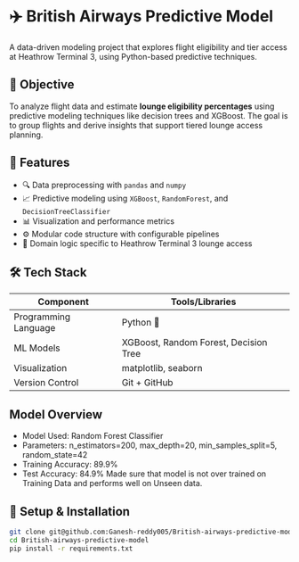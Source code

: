 # ✈️ British Airways Predictive Model

A data-driven modeling project that explores flight eligibility and tier access at Heathrow Terminal 3, using Python-based predictive techniques.

## 🚀 Objective

To analyze flight data and estimate **lounge eligibility percentages** using predictive modeling techniques like decision trees and XGBoost. The goal is to group flights and derive insights that support tiered lounge access planning.

## 🧠 Features

- 🔍 Data preprocessing with `pandas` and `numpy`
- 📈 Predictive modeling using `XGBoost`, `RandomForest`, and `DecisionTreeClassifier`
- 📊 Visualization and performance metrics
- ⚙️ Modular code structure with configurable pipelines
- 🛫 Domain logic specific to Heathrow Terminal 3 lounge access

## 🛠️ Tech Stack

| Component            | Tools/Libraries                    |
|---------------------|-------------------------------------|
| Programming Language | Python 🐍                          |
| ML Models            | XGBoost, Random Forest, Decision Tree |
| Visualization        | matplotlib, seaborn                 |
| Version Control      | Git + GitHub                        |

## Model Overview
- Model Used: Random Forest Classifier
- Parameters: n_estimators=200, max_depth=20, min_samples_split=5, random_state=42
- Training Accuracy: 89.9%
- Test Accuracy: 84.9%
Made sure that model is not over trained on Training Data and performs well on Unseen data.


## 🧪 Setup & Installation
```bash
git clone git@github.com:Ganesh-reddy005/British-airways-predictive-model.git
cd British-airways-predictive-model
pip install -r requirements.txt
